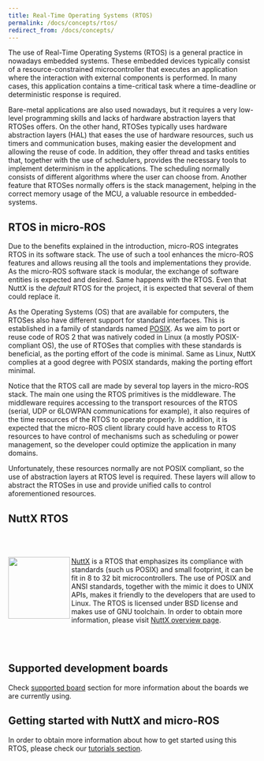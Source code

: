```yaml
---
title: Real-Time Operating Systems (RTOS)
permalink: /docs/concepts/rtos/
redirect_from: /docs/concepts/
---
```


The use of Real-Time Operating Systems (RTOS) is a general practice in nowadays embedded systems. These embedded devices typically consist of a resource-constrained microcontroller that executes an application where the interaction with external components is performed. In many cases, this application contains a time-critical task where a time-deadline or deterministic response is required.

Bare-metal applications are also used nowadays, but it requires a very low-level programming skills and lacks of hardware abstraction layers that RTOSes offers. On the other hand, RTOSes typically uses hardware abstraction layers (HAL) that eases the use of hardware resources, such us timers and communication buses, making easier the development and allowing the reuse of code. In addition, they offer thread and tasks entities that, together with the use of schedulers, provides the necessary tools to implement determinism in the applications. The scheduling normally consists of different algorithms where the user can choose from. Another feature that RTOSes normally offers is the stack management, helping in the correct memory usage of the MCU, a valuable resource in embedded-systems.

## RTOS in micro-ROS

Due to the benefits explained in the introduction, micro-ROS integrates RTOS in its software stack. The use of such a tool enhances the micro-ROS features and allows reusing all the tools and implementations they provide. As the micro-ROS software stack is modular, the exchange of software entities is expected and desired. Same happens with the RTOS. Even that NuttX is the *default* RTOS for the project, it is expected that several of them could replace it.

As the Operating Systems (OS) that are available for computers, the RTOSes also have different support for standard interfaces. This is established in a family of standards named [POSIX](https://pubs.opengroup.org/onlinepubs/9699919799/). As we aim to port or reuse code of ROS 2 that was natively coded in Linux (a mostly POSIX-compliant OS), the use of RTOSes that complies with these standards is beneficial, as the porting effort of the code is minimal. Same as Linux, NuttX complies at a good degree with POSIX standards, making the porting effort minimal.

Notice that the RTOS call are made by several top layers in the micro-ROS stack. The main one using the RTOS primitives is the middleware. The middleware requires accessing to the transport resources of the RTOS (serial, UDP or 6LOWPAN communications for example), it also requires of the time resources of the RTOS to operate properly. In addition, it is expected that the micro-ROS client library could have access to RTOS resources to have control of mechanisms such as scheduling or power management, so the developer could optimize the application in many domains.

Unfortunately, these resources normally are not POSIX compliant, so the use of abstraction layers at RTOS level is required. These layers will allow to abstract the RTOSes in use and provide unified calls to control aforementioned resources.

## NuttX RTOS

<br/><br/>

<img align="left" width="125" height="125" src="https://upload.wikimedia.org/wikipedia/commons/b/b0/NuttX_logo.png">

[NuttX](http://www.nuttx.org/) is a RTOS that emphasizes its compliance with standards (such us POSIX) and small footprint, it can be fit in 8 to 32 bit microcontrollers. The use of POSIX and ANSI standards, together with the mimic it does to UNIX APIs, makes it friendly to the developers that are used to Linux. The RTOS is licensed under BSD license and makes use of GNU toolchain. In order to obtain more information, please visit [NuttX overview page](http://nuttx.org/Documentation/NuttX.html#overview).

<br/><br/>

## Supported development boards

Check [supported board](/docs/overview/hardware/) section for more information about the boards we are currently using.

## Getting started with NuttX and micro-ROS

In order to obtain more information about how to get started using this RTOS, please check our [tutorials section](/docs/tutorials/basic/getting_started/).
